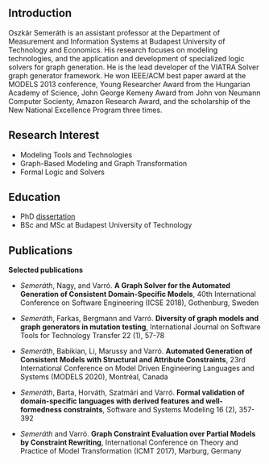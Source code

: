 ## Introduction

Oszkár Semeráth is an assistant professor at the Department of Measurement and Information Systems at Budapest University of Technology and Economics. His research focuses on modeling technologies, and the application and development of specialized logic solvers for graph generation.
He is the lead developer of the VIATRA Solver graph generator framework.
He won IEEE/ACM best paper award at the MODELS 2013 conference, Young Researcher Award from the Hungarian Academy of Science, John George Kemeny Award from John von Neumann Computer Socienty, Amazon Research Award, and the scholarship of the New National Excellence Program three times.

## Research Interest

* Modeling Tools and Technologies
* Graph-Based Modeling and Graph Transformation
* Formal Logic and Solvers

## Education

* PhD [dissertation](https://oszkarsemerath.github.io/content/phd-thesis-semerath.pdf)
* BSc and MSc at Budapest University of Technology

## Publications

**Selected publications**

* *Semeráth*, Nagy, and Varró.
**A Graph Solver for the Automated Generation of Consistent Domain-Specific Models**,
40th International Conference on Software Engineering (ICSE 2018), Gothenburg, Sweden

* *Semeráth*, Farkas, Bergmann and Varró.
**Diversity of graph models and graph generators in mutation testing**, 
International Journal on Software Tools for Technology Transfer 22 (1), 57-78

* *Semeráth*, Babikian, Li, Marussy and Varró.
**Automated Generation of Consistent Models with Structural and Attribute Constraints**,
23rd International Conference on Model Driven Engineering Languages and Systems (MODELS 2020), Montréal, Canada

* *Semeráth*, Barta, Horváth, Szatmári and Varró.
**Formal validation of domain-specific languages with derived features and well-formedness constraints**,
Software and Systems Modeling 16 (2), 357-392

* *Semeráth* and  Varró.
**Graph Constraint Evaluation over Partial Models by Constraint Rewriting**,
International Conference on Theory and Practice of Model Transformation (ICMT 2017), Marburg, Germany

